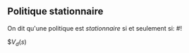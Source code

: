 
## Politique stationnaire
On dit qu'une politique est *stationnaire* si et seulement si: #!

$$V_{d}(s)$
